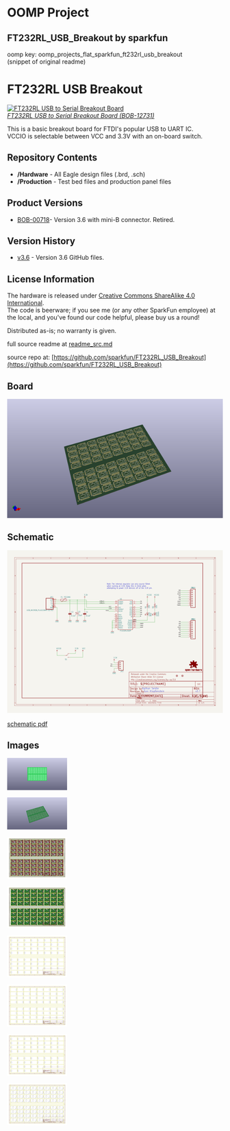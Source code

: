 # OOMP Project  
## FT232RL_USB_Breakout  by sparkfun  
  
oomp key: oomp_projects_flat_sparkfun_ft232rl_usb_breakout  
(snippet of original readme)  
  
FT232RL USB Breakout  
====================  
  
[![FT232RL USB to Serial Breakout Board ](https://cdn.sparkfun.com//assets/parts/9/4/9/6/12731-01.jpg)  
*FT232RL USB to Serial Breakout Board (BOB-12731)*](https://www.sparkfun.com/products/12731)  
  
This is a basic breakout board for FTDI's popular USB to UART IC.  
VCCIO is selectable between VCC and 3.3V with an on-board switch.   
  
  
Repository Contents  
-------------------  
* **/Hardware** - All Eagle design files (.brd, .sch)  
* **/Production** - Test bed files and production panel files  
  
Product Versions  
----------------  
* [BOB-00718](https://www.sparkfun.com/products/718)- Version 3.6 with mini-B connector. Retired.   
  
Version History  
---------------  
* [v3.6](https://github.com/sparkfun/FT232RL_USB_Breakout/tree/V_3.6) - Version 3.6 GitHub files.  
  
License Information  
-------------------  
The hardware is released under [Creative Commons ShareAlike 4.0 International](https://creativecommons.org/licenses/by-sa/4.0/).  
The code is beerware; if you see me (or any other SparkFun employee) at the local, and you've found our code helpful, please buy us a round!  
  
Distributed as-is; no warranty is given.  
  
  
  full source readme at [readme_src.md](readme_src.md)  
  
source repo at: [https://github.com/sparkfun/FT232RL_USB_Breakout](https://github.com/sparkfun/FT232RL_USB_Breakout)  
## Board  
  
[![working_3d.png](working_3d_600.png)](working_3d.png)  
## Schematic  
  
[![working_schematic.png](working_schematic_600.png)](working_schematic.png)  
  
[schematic pdf](working_schematic.pdf)  
## Images  
  
[![working_3D_bottom.png](working_3D_bottom_140.png)](working_3D_bottom.png)  
  
[![working_3D_top.png](working_3D_top_140.png)](working_3D_top.png)  
  
[![working_assembly_page_01.png](working_assembly_page_01_140.png)](working_assembly_page_01.png)  
  
[![working_assembly_page_02.png](working_assembly_page_02_140.png)](working_assembly_page_02.png)  
  
[![working_assembly_page_03.png](working_assembly_page_03_140.png)](working_assembly_page_03.png)  
  
[![working_assembly_page_04.png](working_assembly_page_04_140.png)](working_assembly_page_04.png)  
  
[![working_assembly_page_05.png](working_assembly_page_05_140.png)](working_assembly_page_05.png)  
  
[![working_assembly_page_06.png](working_assembly_page_06_140.png)](working_assembly_page_06.png)  
